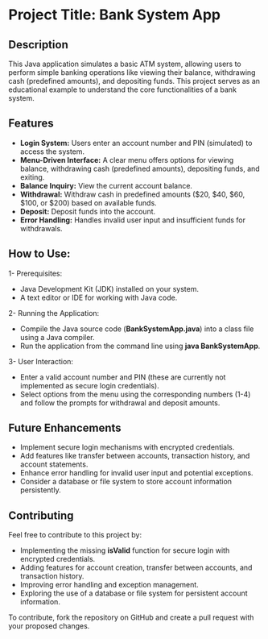 # Project Title: Bank System App

## Description
This Java application simulates a basic ATM system, allowing users to perform simple banking operations like viewing their balance, withdrawing cash (predefined amounts), and depositing funds. This project serves as an educational example to understand the core functionalities of a bank system.

## Features
- **Login System:** Users enter an account number and PIN (simulated) to access the system.
- **Menu-Driven Interface:** A clear menu offers options for viewing balance, withdrawing cash (predefined amounts), depositing funds, and exiting.
- **Balance Inquiry:** View the current account balance.
- **Withdrawal:** Withdraw cash in predefined amounts ($20, $40, $60, $100, or $200) based on available funds.
- **Deposit:** Deposit funds into the account.
- **Error Handling:** Handles invalid user input and insufficient funds for withdrawals.

## How to Use:

1- Prerequisites:
- Java Development Kit (JDK) installed on your system.
- A text editor or IDE for working with Java code.

2- Running the Application:
- Compile the Java source code (**BankSystemApp.java**) into a class file using a Java compiler.
- Run the application from the command line using **java BankSystemApp**.

3- User Interaction:
- Enter a valid account number and PIN (these are currently not implemented as secure login credentials).
- Select options from the menu using the corresponding numbers (1-4) and follow the prompts for withdrawal and deposit amounts.

## Future Enhancements
- Implement secure login mechanisms with encrypted credentials.
- Add features like transfer between accounts, transaction history, and account statements.
- Enhance error handling for invalid user input and potential exceptions.
- Consider a database or file system to store account information persistently.

## Contributing
Feel free to contribute to this project by:

- Implementing the missing **isValid** function for secure login with encrypted credentials.
- Adding features for account creation, transfer between accounts, and transaction history.
- Improving error handling and exception management.
- Exploring the use of a database or file system for persistent account information.

To contribute, fork the repository on GitHub and create a pull request with your proposed changes.
